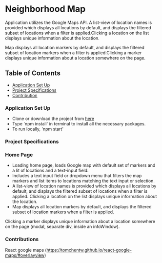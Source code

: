 # Neighborhood Map

Application utilizes the Google Maps API. A list-view of location names is provided which displays all locations by default, and displays the filtered subset of locations when a filter is applied.Clicking a location on the list displays unique information about the location. 

Map displays all location markers by default, and displays the filtered subset of location markers when a filter is applied.Clicking a marker displays unique information about a location somewhere on the page.

## Table of Contents

- [Application Set Up](#application-setup)
- [Project Specifications](#project-specifications)
- [Contribution](#contribution)

### Application Set Up

* Clone or download the project from [here](https://github.com/div88/neighborhood-map)
* Type 'npm install' in terminal to install all the necessary packages.
* To run locally, 'npm start'


### Project Specifications

### Home Page

* Loading home page, loads Google map with default set of markers and a lit of locations and a text-input field.
* Includes a text input field or dropdown menu that filters the map markers and list items to locations matching the text input or selection. 
* A list-view of location names is provided which displays all locations by default, and displays the filtered subset of locations when a filter is applied.
Clicking a location on the list displays unique information about the location.
* Map displays all location markers by default, and displays the filtered subset of location markers when a filter is applied.

Clicking a marker displays unique information about a location somewhere on the page (modal, separate div, inside an infoWindow).



### Contributions

React google maps (https://tomchentw.github.io/react-google-maps/#overlayview)
